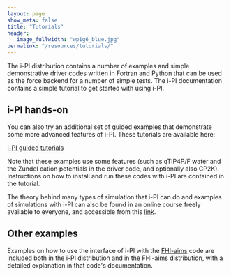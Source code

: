 ```yaml
---
layout: page
show_meta: false
title: "Tutorials"
header:
   image_fullwidth: "wpig6_blue.jpg"
permalink: "/resources/tutorials/"
---
```


The i-PI distribution contains a number of examples and simple
demonstrative driver codes written in Fortran and Python 
 that can be used as the force backend for a
number of simple tests. The i-PI documentation contains a simple tutorial to get
started with using i-PI.


i-PI hands-on
-------------
You can also try an additional set of
guided examples that demonstrate some more advanced features of
i-PI. These tutorials are available here:

[i-PI guided tutorials](https://github.com/i-pi/tutorials-schools)

Note that these examples use some features (such as qTIP4P/F
water and the Zundel cation potentials in the driver code, and optionally also CP2K).
Instructions on how to install and run these codes with i-PI are contained in the tutorial.

The theory behind many types of simulation that i-PI can do and examples of simulations 
with i-PI can also be found in an online course freely available to everyone,
and accessible from this [link](https://courseware.epfl.ch/courses/course-v1:EPFL+X+2022/about).

<!--Open source codes that are interfaced with i-PI are also installed in the
VirtualBox image which includes several examples on how to use them. Some of
these codes are:

  * [CP2K](https://www.cp2k.org/)
  * [Lammps](http://lammps.sandia.gov/)
  * [QuantumEspresso](http://quantum-espresso.org)
  * [Siesta](http://departments.icmab.es/leem/siesta/)-->

Other examples
--------------

Examples on how to use the interface of i-PI with the [FHI-aims](http://www.fhi-berlin.mpg.de/aims/) code 
are included both in the i-PI distribution and in the FHI-aims distribution, with a detailed explanation in
that code's documentation.

